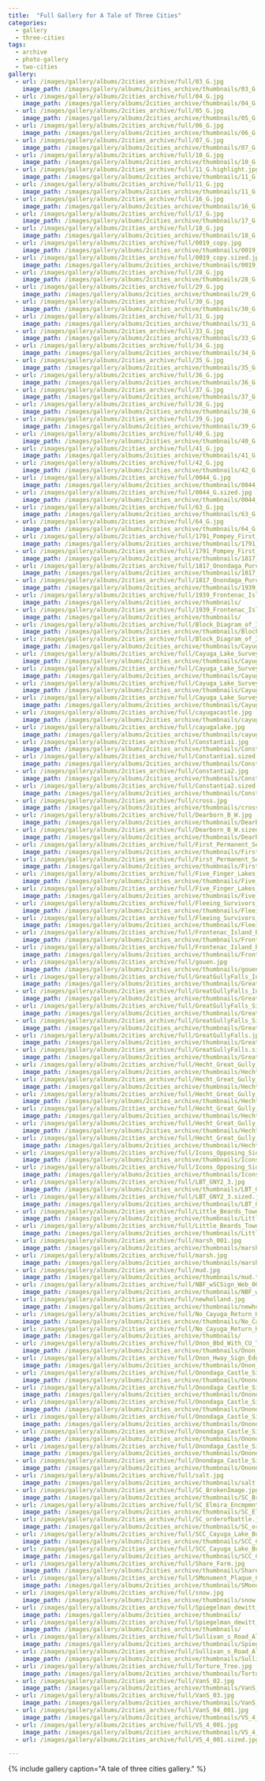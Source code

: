 ```yaml
---
title:  "Full Gallery for A Tale of Three Cities"
categories:
  - gallery
  - three-cities
tags:
  - archive
  - photo-gallery
  - two-cities
gallery:
  - url: /images/gallery/albums/2cities_archive/full/03_G.jpg
    image_path: /images/gallery/albums/2cities_archive/thumbnails/03_G.thumb.jpg
  - url: /images/gallery/albums/2cities_archive/full/04_G.jpg
    image_path: /images/gallery/albums/2cities_archive/thumbnails/04_G.thumb.jpg
  - url: /images/gallery/albums/2cities_archive/full/05_G.jpg
    image_path: /images/gallery/albums/2cities_archive/thumbnails/05_G.thumb.jpg
  - url: /images/gallery/albums/2cities_archive/full/06_G.jpg
    image_path: /images/gallery/albums/2cities_archive/thumbnails/06_G.thumb.jpg
  - url: /images/gallery/albums/2cities_archive/full/07_G.jpg
    image_path: /images/gallery/albums/2cities_archive/thumbnails/07_G.thumb.jpg
  - url: /images/gallery/albums/2cities_archive/full/10_G.jpg
    image_path: /images/gallery/albums/2cities_archive/thumbnails/10_G.thumb.jpg
  - url: /images/gallery/albums/2cities_archive/full/11_G.highlight.jpg
    image_path: /images/gallery/albums/2cities_archive/thumbnails/11_G.thumb.jpg
  - url: /images/gallery/albums/2cities_archive/full/11_G.jpg
    image_path: /images/gallery/albums/2cities_archive/thumbnails/11_G.thumb.jpg
  - url: /images/gallery/albums/2cities_archive/full/16_G.jpg
    image_path: /images/gallery/albums/2cities_archive/thumbnails/16_G.thumb.jpg
  - url: /images/gallery/albums/2cities_archive/full/17_G.jpg
    image_path: /images/gallery/albums/2cities_archive/thumbnails/17_G.thumb.jpg
  - url: /images/gallery/albums/2cities_archive/full/18_G.jpg
    image_path: /images/gallery/albums/2cities_archive/thumbnails/18_G.thumb.jpg
  - url: /images/gallery/albums/2cities_archive/full/0019_copy.jpg
    image_path: /images/gallery/albums/2cities_archive/thumbnails/0019_copy.thumb.jpg
  - url: /images/gallery/albums/2cities_archive/full/0019_copy.sized.jpg
    image_path: /images/gallery/albums/2cities_archive/thumbnails/0019_copy.thumb.jpg
  - url: /images/gallery/albums/2cities_archive/full/28_G.jpg
    image_path: /images/gallery/albums/2cities_archive/thumbnails/28_G.thumb.jpg
  - url: /images/gallery/albums/2cities_archive/full/29_G.jpg
    image_path: /images/gallery/albums/2cities_archive/thumbnails/29_G.thumb.jpg
  - url: /images/gallery/albums/2cities_archive/full/30_G.jpg
    image_path: /images/gallery/albums/2cities_archive/thumbnails/30_G.thumb.jpg
  - url: /images/gallery/albums/2cities_archive/full/31_G.jpg
    image_path: /images/gallery/albums/2cities_archive/thumbnails/31_G.thumb.jpg
  - url: /images/gallery/albums/2cities_archive/full/33_G.jpg
    image_path: /images/gallery/albums/2cities_archive/thumbnails/33_G.thumb.jpg
  - url: /images/gallery/albums/2cities_archive/full/34_G.jpg
    image_path: /images/gallery/albums/2cities_archive/thumbnails/34_G.thumb.jpg
  - url: /images/gallery/albums/2cities_archive/full/35_G.jpg
    image_path: /images/gallery/albums/2cities_archive/thumbnails/35_G.thumb.jpg
  - url: /images/gallery/albums/2cities_archive/full/36_G.jpg
    image_path: /images/gallery/albums/2cities_archive/thumbnails/36_G.thumb.jpg
  - url: /images/gallery/albums/2cities_archive/full/37_G.jpg
    image_path: /images/gallery/albums/2cities_archive/thumbnails/37_G.thumb.jpg
  - url: /images/gallery/albums/2cities_archive/full/38_G.jpg
    image_path: /images/gallery/albums/2cities_archive/thumbnails/38_G.thumb.jpg
  - url: /images/gallery/albums/2cities_archive/full/39_G.jpg
    image_path: /images/gallery/albums/2cities_archive/thumbnails/39_G.thumb.jpg
  - url: /images/gallery/albums/2cities_archive/full/40_G.jpg
    image_path: /images/gallery/albums/2cities_archive/thumbnails/40_G.thumb.jpg
  - url: /images/gallery/albums/2cities_archive/full/41_G.jpg
    image_path: /images/gallery/albums/2cities_archive/thumbnails/41_G.thumb.jpg
  - url: /images/gallery/albums/2cities_archive/full/42_G.jpg
    image_path: /images/gallery/albums/2cities_archive/thumbnails/42_G.thumb.jpg
  - url: /images/gallery/albums/2cities_archive/full/0044_G.jpg
    image_path: /images/gallery/albums/2cities_archive/thumbnails/0044_G.thumb.jpg
  - url: /images/gallery/albums/2cities_archive/full/0044_G.sized.jpg
    image_path: /images/gallery/albums/2cities_archive/thumbnails/0044_G.thumb.jpg
  - url: /images/gallery/albums/2cities_archive/full/63_G.jpg
    image_path: /images/gallery/albums/2cities_archive/thumbnails/63_G.thumb.jpg
  - url: /images/gallery/albums/2cities_archive/full/64_G.jpg
    image_path: /images/gallery/albums/2cities_archive/thumbnails/64_G.thumb.jpg
  - url: /images/gallery/albums/2cities_archive/full/1791_Pompey_First_Settler_Signage.jpg
    image_path: /images/gallery/albums/2cities_archive/thumbnails/1791_Pompey_First_Settler_Signage.thumb.jpg
  - url: /images/gallery/albums/2cities_archive/full/1791_Pompey_First_Settler_Signage.sized.jpg
    image_path: /images/gallery/albums/2cities_archive/thumbnails/1817_Onondaga_Purchase_Signage.thumb.jpg
  - url: /images/gallery/albums/2cities_archive/full/1817_Onondaga_Purchase_Signage.jpg
    image_path: /images/gallery/albums/2cities_archive/thumbnails/1817_Onondaga_Purchase_Signage.thumb.jpg
  - url: /images/gallery/albums/2cities_archive/full/1817_Onondaga_Purchase_Signage.sized.jpg
    image_path: /images/gallery/albums/2cities_archive/thumbnails/1939_Frontenac_Island_News_Dispute_over_Hunting_vs_Archeology.thumb.jpg
  - url: /images/gallery/albums/2cities_archive/full/1939_Frontenac_Island_News_Dispute_over_Hunting_vs_Archeology.jpg
    image_path: /images/gallery/albums/2cities_archive/thumbnails/
  - url: /images/gallery/albums/2cities_archive/full/1939_Frontenac_Island_News_Dispute_over_Hunting_vs_Archeology.sized.jpg
    image_path: /images/gallery/albums/2cities_archive/thumbnails/
  - url: /images/gallery/albums/2cities_archive/full/Block_Diagram_of_Ithaca_Cornell_Cayuga_Coreorgonel_2.jpg
    image_path: /images/gallery/albums/2cities_archive/thumbnails/Block_Diagram_of_Ithaca_Cornell_Cayuga_Coreorgonel_2.thumb.jpg
  - url: /images/gallery/albums/2cities_archive/full/Block_Diagram_of_Ithaca_Cornell_Cayuga_Coreorgonel_2.sized.jpg
    image_path: /images/gallery/albums/2cities_archive/thumbnails/Cayuga_Lake_Survey_and_Military_Tracts.thumb.jpg
  - url: /images/gallery/albums/2cities_archive/full/Cayuga_Lake_Survey_and_Military_Tracts.jpg
    image_path: /images/gallery/albums/2cities_archive/thumbnails/Cayuga_Lake_Survey_and_Military_Tracts.thumb.jpg
  - url: /images/gallery/albums/2cities_archive/full/Cayuga_Lake_Survey_and_Military_Tracts.sized.jpg
    image_path: /images/gallery/albums/2cities_archive/thumbnails/Cayuga_Lake_Surveyed.thumb.gif
  - url: /images/gallery/albums/2cities_archive/full/Cayuga_Lake_Surveyed.gif
    image_path: /images/gallery/albums/2cities_archive/thumbnails/Cayuga_Lake_Surveyed.thumb.gif
  - url: /images/gallery/albums/2cities_archive/full/Cayuga_Lake_Surveyed.sized.gif
    image_path: /images/gallery/albums/2cities_archive/thumbnails/Cayuga_Lake_Surveyed.thumb.gif
  - url: /images/gallery/albums/2cities_archive/full/cayugacastle.jpg
    image_path: /images/gallery/albums/2cities_archive/thumbnails/cayugacastle.thumb.jpg
  - url: /images/gallery/albums/2cities_archive/full/cayugalake.jpg
    image_path: /images/gallery/albums/2cities_archive/thumbnails/cayugalake.thumb.jpg
  - url: /images/gallery/albums/2cities_archive/full/Constantia1.jpg
    image_path: /images/gallery/albums/2cities_archive/thumbnails/Constantia1.thumb.jpg
  - url: /images/gallery/albums/2cities_archive/full/Constantia1.sized.jpg
    image_path: /images/gallery/albums/2cities_archive/thumbnails/Constantia1.thumb.jpg
  - url: /images/gallery/albums/2cities_archive/full/Constantia2.jpg
    image_path: /images/gallery/albums/2cities_archive/thumbnails/Constantia2.thumb.jpg
  - url: /images/gallery/albums/2cities_archive/full/Constantia2.sized.jpg
    image_path: /images/gallery/albums/2cities_archive/thumbnails/Constantia2.thumb.jpg
  - url: /images/gallery/albums/2cities_archive/full/cross.jpg
    image_path: /images/gallery/albums/2cities_archive/thumbnails/cross.thumb.jpg
  - url: /images/gallery/albums/2cities_archive/full/Dearborn_B_W.jpg
    image_path: /images/gallery/albums/2cities_archive/thumbnails/Dearborn_B_W.thumb.jpg
  - url: /images/gallery/albums/2cities_archive/full/Dearborn_B_W.sized.jpg
    image_path: /images/gallery/albums/2cities_archive/thumbnails/Dearborn_B_W.thumb.jpg
  - url: /images/gallery/albums/2cities_archive/full/First_Permanent_Settlers_Shorter_Web.jpg
    image_path: /images/gallery/albums/2cities_archive/thumbnails/First_Permanent_Settlers_Shorter_Web.thumb.jpg
  - url: /images/gallery/albums/2cities_archive/full/First_Permanent_Settlers_Shorter_Web.sized.jpg
    image_path: /images/gallery/albums/2cities_archive/thumbnails/First_Permanent_Settlers_Shorter_Web.thumb.jpg
  - url: /images/gallery/albums/2cities_archive/full/Five_Finger_Lakes_McCarthy.jpg
    image_path: /images/gallery/albums/2cities_archive/thumbnails/Five_Finger_Lakes_McCarthy.thumb.jpg
  - url: /images/gallery/albums/2cities_archive/full/Five_Finger_Lakes_McCarthy.sized.jpg
    image_path: /images/gallery/albums/2cities_archive/thumbnails/Five_Finger_Lakes_McCarthy.thumb.jpg
  - url: /images/gallery/albums/2cities_archive/full/Fleeing_Survivors_ESmith.jpg
    image_path: /images/gallery/albums/2cities_archive/thumbnails/Fleeing_Survivors_ESmith.thumb.jpg
  - url: /images/gallery/albums/2cities_archive/full/Fleeing_Survivors_ESmith.sized.jpg
    image_path: /images/gallery/albums/2cities_archive/thumbnails/Fleeing_Survivors_ESmith.thumb.jpg
  - url: /images/gallery/albums/2cities_archive/full/Frontenac_Island_B_W.jpg
    image_path: /images/gallery/albums/2cities_archive/thumbnails/Frontenac_Island_B_W.thumb.jpg
  - url: /images/gallery/albums/2cities_archive/full/Frontenac_Island_B_W.sized.jpg
    image_path: /images/gallery/albums/2cities_archive/thumbnails/Frontenac_Island_B_W.thumb.jpg
  - url: /images/gallery/albums/2cities_archive/full/gouen.jpg
    image_path: /images/gallery/albums/2cities_archive/thumbnails/gouen.thumb.jpg
  - url: /images/gallery/albums/2cities_archive/full/GreatGullyFalls_Insideview.jpg
    image_path: /images/gallery/albums/2cities_archive/thumbnails/GreatGullyFalls_Insideview.thumb.jpg
  - url: /images/gallery/albums/2cities_archive/full/GreatGullyFalls_Insideview.sized.jpg
    image_path: /images/gallery/albums/2cities_archive/thumbnails/GreatGullyFalls_Insideview.thumb.jpg
  - url: /images/gallery/albums/2cities_archive/full/GreatGullyFalls_Sideview2.jpg
    image_path: /images/gallery/albums/2cities_archive/thumbnails/GreatGullyFalls_Sideview2.thumb.jpg
  - url: /images/gallery/albums/2cities_archive/full/GreatGullyFalls_Sideview2.sized.jpg
    image_path: /images/gallery/albums/2cities_archive/thumbnails/GreatGullyFalls_Sideview2.thumb.jpg
  - url: /images/gallery/albums/2cities_archive/full/GreatGullyFalls.jpg
    image_path: /images/gallery/albums/2cities_archive/thumbnails/GreatGullyFalls.thumb.jpg
  - url: /images/gallery/albums/2cities_archive/full/GreatGullyFalls.sized.jpg
    image_path: /images/gallery/albums/2cities_archive/thumbnails/GreatGullyFalls.thumb.jpg
  - url: /images/gallery/albums/2cities_archive/full/Hecht_Great_Gully_Falls_Sideview.jpg
    image_path: /images/gallery/albums/2cities_archive/thumbnails/Hecht_Great_Gully_Falls_Sideview.thumb.jpg
  - url: /images/gallery/albums/2cities_archive/full/Hecht_Great_Gully_Falls_Sideview.sized.jpg
    image_path: /images/gallery/albums/2cities_archive/thumbnails/Hecht_Great_Gully_Falls_Sideview.thumb.jpg
  - url: /images/gallery/albums/2cities_archive/full/Hecht_Great_Gully_Overhead_Winter.jpg
    image_path: /images/gallery/albums/2cities_archive/thumbnails/Hecht_Great_Gully_Overhead_Winter.thumb.jpg
  - url: /images/gallery/albums/2cities_archive/full/Hecht_Great_Gully_Overhead_Winter.sized.jpg
    image_path: /images/gallery/albums/2cities_archive/thumbnails/Hecht_Great_Gully_Overhead_Winter.thumb.jpg
  - url: /images/gallery/albums/2cities_archive/full/Hecht_Great_Gully_Overhead.jpg
    image_path: /images/gallery/albums/2cities_archive/thumbnails/Hecht_Great_Gully_Overhead.thumb.jpg
  - url: /images/gallery/albums/2cities_archive/full/Hecht_Great_Gully_Overhead.sized.jpg
    image_path: /images/gallery/albums/2cities_archive/thumbnails/Hecht_Great_Gully_Overhead.thumb.jpg
  - url: /images/gallery/albums/2cities_archive/full/Icons_Opposing_Sides_AmVsNatam.jpg
    image_path: /images/gallery/albums/2cities_archive/thumbnails/Icons_Opposing_Sides_AmVsNatam.thumb.jpg
  - url: /images/gallery/albums/2cities_archive/full/Icons_Opposing_Sides_AmVsNatam.sized.jpg
    image_path: /images/gallery/albums/2cities_archive/thumbnails/Icons_Opposing_Sides_AmVsNatam.thumb.jpg
  - url: /images/gallery/albums/2cities_archive/full/LBT_GNY2_3.jpg
    image_path: /images/gallery/albums/2cities_archive/thumbnails/LBT_GNY2_3.thumb.jpg
  - url: /images/gallery/albums/2cities_archive/full/LBT_GNY2_3.sized.jpg
    image_path: /images/gallery/albums/2cities_archive/thumbnails/LBT_GNY2_3.thumb.jpg
  - url: /images/gallery/albums/2cities_archive/full/Little_Beards_Town_marker.jpg
    image_path: /images/gallery/albums/2cities_archive/thumbnails/Little_Beards_Town_marker.thumb.jpg
  - url: /images/gallery/albums/2cities_archive/full/Little_Beards_Town_marker.sized.jpg
    image_path: /images/gallery/albums/2cities_archive/thumbnails/Little_Beards_Town_marker.thumb.jpg
  - url: /images/gallery/albums/2cities_archive/full/marsh_001.jpg
    image_path: /images/gallery/albums/2cities_archive/thumbnails/marsh_001.thumb.jpg
  - url: /images/gallery/albums/2cities_archive/full/marsh.jpg
    image_path: /images/gallery/albums/2cities_archive/thumbnails/marsh.thumb.jpg
  - url: /images/gallery/albums/2cities_archive/full/mud.jpg
    image_path: /images/gallery/albums/2cities_archive/thumbnails/mud.thumb.jpg
  - url: /images/gallery/albums/2cities_archive/full/NBF_wSCSign_Web_001.jpg
    image_path: /images/gallery/albums/2cities_archive/thumbnails/NBF_wSCSign_Web_001.thumb.jpg
  - url: /images/gallery/albums/2cities_archive/full/newholland.jpg
    image_path: /images/gallery/albums/2cities_archive/thumbnails/newholland.thumb.jpg
  - url: /images/gallery/albums/2cities_archive/full/No_Cayuga_Return_House_Field_Sign.jpg
    image_path: /images/gallery/albums/2cities_archive/thumbnails/No_Cayuga_Return_House_Field_Sign.thumb.jpg
  - url: /images/gallery/albums/2cities_archive/full/No_Cayuga_Return_House_Field_Sign.sized.jpg
    image_path: /images/gallery/albums/2cities_archive/thumbnails/
  - url: /images/gallery/albums/2cities_archive/full/Onon_Bbd_With_CU_TP_Web.jpg
    image_path: /images/gallery/albums/2cities_archive/thumbnails/Onon_Bbd_With_CU_TP_Web.thumb.jpg
  - url: /images/gallery/albums/2cities_archive/full/Onon_Hway_Sign_Edge_02_Web.jpg
    image_path: /images/gallery/albums/2cities_archive/thumbnails/Onon_Hway_Sign_Edge_02_Web.thumb.jpg
  - url: /images/gallery/albums/2cities_archive/full/Onondaga_Castle_Site_01_Web.jpg
    image_path: /images/gallery/albums/2cities_archive/thumbnails/Onondaga_Castle_Site_01_Web.thumb.jpg
  - url: /images/gallery/albums/2cities_archive/full/Onondaga_Castle_Site_01.jpg
    image_path: /images/gallery/albums/2cities_archive/thumbnails/Onondaga_Castle_Site_01.thumb.jpg
  - url: /images/gallery/albums/2cities_archive/full/Onondaga_Castle_Site_01.sized.jpg
    image_path: /images/gallery/albums/2cities_archive/thumbnails/Onondaga_Castle_Site_01.thumb.jpg
  - url: /images/gallery/albums/2cities_archive/full/Onondaga_Castle_Site_02_Web.jpg
    image_path: /images/gallery/albums/2cities_archive/thumbnails/Onondaga_Castle_Site_02_Web.thumb.jpg
  - url: /images/gallery/albums/2cities_archive/full/Onondaga_Castle_Site_02.jpg
    image_path: /images/gallery/albums/2cities_archive/thumbnails/Onondaga_Castle_Site_02_Web.thumb.jpg
  - url: /images/gallery/albums/2cities_archive/full/Onondaga_Castle_Site_03_Web.jpg
    image_path: /images/gallery/albums/2cities_archive/thumbnails/Onondaga_Castle_Site_03_Web.thumb.jpg
  - url: /images/gallery/albums/2cities_archive/full/Onondaga_Castle_Site_04_Web.jpg
    image_path: /images/gallery/albums/2cities_archive/thumbnails/Onondaga_Castle_Site_04_Web.thumb.jpg
  - url: /images/gallery/albums/2cities_archive/full/salt.jpg
    image_path: /images/gallery/albums/2cities_archive/thumbnails/salt.thumb.jpg
  - url: /images/gallery/albums/2cities_archive/full/SC_BrokenImage.jpg
    image_path: /images/gallery/albums/2cities_archive/thumbnails/SC_BrokenImage.thumb.jpg
  - url: /images/gallery/albums/2cities_archive/full/SC_Elmira_Encmpmnt_Sgn_Dark_Web_001.jpg
    image_path: /images/gallery/albums/2cities_archive/thumbnails/SC_Elmira_Encmpmnt_Sgn_Dark_Web_001.thumb.jpg
  - url: /images/gallery/albums/2cities_archive/full/SC_orderofbattle.jpg
    image_path: /images/gallery/albums/2cities_archive/thumbnails/SC_orderofbattle.thumb.jpg
  - url: /images/gallery/albums/2cities_archive/full/SCC_Cayuga_Lake_Butler_Sign.jpg
    image_path: /images/gallery/albums/2cities_archive/thumbnails/SCC_Cayuga_Lake_Butler_Sign.thumb.jpg
  - url: /images/gallery/albums/2cities_archive/full/SCC_Cayuga_Lake_Butler_Sign.sized.jpg
    image_path: /images/gallery/albums/2cities_archive/thumbnails/SCC_Cayuga_Lake_Butler_Sign.thumb.jpg
  - url: /images/gallery/albums/2cities_archive/full/Share_Farm.jpg
    image_path: /images/gallery/albums/2cities_archive/thumbnails/Share_Farm.thumb.jpg
  - url: /images/gallery/albums/2cities_archive/full/SMonument_Plaque_Cvztn_Web4.jpg
    image_path: /images/gallery/albums/2cities_archive/thumbnails/SMonument_Plaque_Cvztn_Web4.thumb.jpg
  - url: /images/gallery/albums/2cities_archive/full/snow.jpg
    image_path: /images/gallery/albums/2cities_archive/thumbnails/snow.thumb.jpg
  - url: /images/gallery/albums/2cities_archive/full/Spiegelman_dewitt_military_tracts_NYS.jpg
    image_path: /images/gallery/albums/2cities_archive/thumbnails/
  - url: /images/gallery/albums/2cities_archive/full/Spiegelman_dewitt_military_tracts_NYS.sized.jpg
    image_path: /images/gallery/albums/2cities_archive/thumbnails/
  - url: /images/gallery/albums/2cities_archive/full/Sullivan_s_Road_Along_Cayuga_CorrFacility.jpg
    image_path: /images/gallery/albums/2cities_archive/thumbnails/Spiegelman_dewitt_military_tracts_NYS.thumb.jpg
  - url: /images/gallery/albums/2cities_archive/full/Sullivan_s_Road_Along_Cayuga_CorrFacility.sized.jpg
    image_path: /images/gallery/albums/2cities_archive/thumbnails/Sullivan_s_Road_Along_Cayuga_CorrFacility.thumb.jpg
  - url: /images/gallery/albums/2cities_archive/full/Torture_Tree.jpg
    image_path: /images/gallery/albums/2cities_archive/thumbnails/Torture_Tree.thumb.jpg
  - url: /images/gallery/albums/2cities_archive/full/VanS_02.jpg
    image_path: /images/gallery/albums/2cities_archive/thumbnails/VanS_02.thumb.jpg
  - url: /images/gallery/albums/2cities_archive/full/VanS_03.jpg
    image_path: /images/gallery/albums/2cities_archive/thumbnails/VanS_03.thumb.jpg
  - url: /images/gallery/albums/2cities_archive/full/VanS_04_001.jpg
    image_path: /images/gallery/albums/2cities_archive/thumbnails/VS_4_001.thumb.jpg
  - url: /images/gallery/albums/2cities_archive/full/VS_4_001.jpg
    image_path: /images/gallery/albums/2cities_archive/thumbnails/VS_4_001.thumb.jpg
  - url: /images/gallery/albums/2cities_archive/full/VS_4_001.sized.jpg

---
```


{% include gallery caption="A tale of three cities gallery." %}
